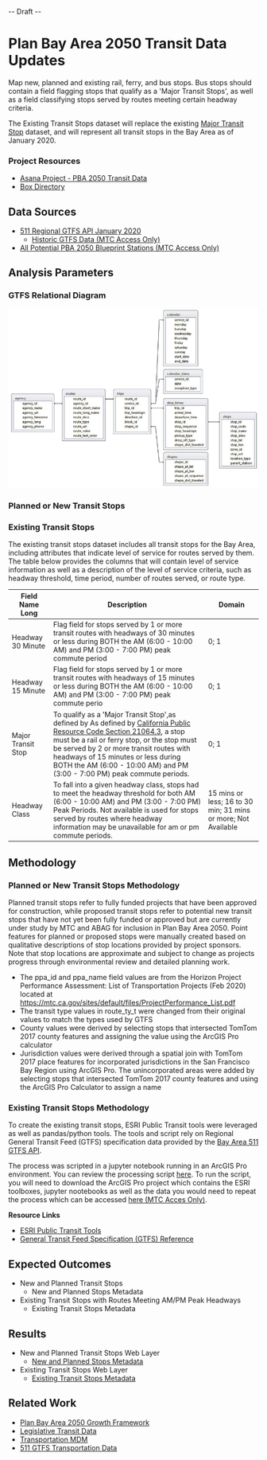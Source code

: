 -- Draft --

# Plan Bay Area 2050 Transit Data Updates


Map new, planned and existing rail, ferry, and bus stops. Bus stops should contain a field flagging stops that qualify as a 'Major Transit Stops', as well as a field classifying stops served by routes meeting certain headway criteria.

The Existing Transit Stops dataset will replace the existing [Major Transit Stop](https://mtc.maps.arcgis.com/home/item.html?id=561dc5b42fa9451b95faf615a3054260) dataset, and will represent all transit stops in the Bay Area as of January 2020. 

### Project Resources

- [Asana Project - PBA 2050 Transit Data](https://app.asana.com/0/229355710745434/1177953172585985)
- [Box Directory](https://mtcdrive.box.com/s/ahdbq95qsuhpov42cmut147qp70sgj1g) 

## Data Sources

- [511 Regional GTFS API January 2020](https://511.org/open-data/transit)
	- [Historic GTFS Data (MTC Access Only)](https://mtcdrive.box.com/s/704dfa2xadbcn91youc7pcaccnrlmvu1)
- [All Potential PBA 2050 Blueprint Stations (MTC Access Only)](https://mtcdrive.box.com/s/zn6geq8qtgh1gb88c28k1mdwbnlwfeg2)


## Analysis Parameters


### GTFS Relational Diagram

![gtfs_diagram](img/Relations-among-different-text-files-of-a-GTFS-feed.png)

### Planned or New Transit Stops

### Existing Transit Stops

The existing transit stops dataset includes all transit stops for the Bay Area, including attributes that indicate level of service for routes served by them. The table below provides the columns that will contain level of service information as well as a description of the level of service criteria, such as headway threshold, time period, number of routes served, or route type. 


| Field Name Long    | Description                                                                                                                                                                                                                                                                                                                           | Domain                                                        |
|--------------------|---------------------------------------------------------------------------------------------------------------------------------------------------------------------------------------------------------------------------------------------------------------------------------------------------------------------------------------|---------------------------------------------------------------|
| Headway 30 Minute  | Flag field for stops served by 1 or more transit routes with headways of 30 minutes or less during BOTH the AM (6:00 - 10:00 AM) and PM (3:00 - 7:00 PM) peak commute period                                                                                                                                                          | 0; 1                                                          |
| Headway 15 Minute  | Flag field for stops served by 1 or more transit routes with headways of 15 minutes or less during BOTH the AM (6:00 - 10:00 AM) and PM (3:00 - 7:00 PM) peak commute perio                                                                                                                                                           | 0; 1                                                          |
| Major Transit Stop | To qualify as a 'Major Transit Stop',as defined by As defined by [California Public Resource Code Section 21064.3](https://leginfo.legislature.ca.gov/faces/codes_displaySection.xhtml?sectionNum=21064.3.&lawCode=PRC), a stop must be a rail or ferry stop, or the stop must be served by 2 or more transit routes with headways of 15 minutes or less during BOTH the AM (6:00 - 10:00 AM) and PM (3:00 - 7:00 PM) peak commute periods.  | 0; 1                                                          |
| Headway Class      | To fall into a given headway class, stops had to meet the headway threshold for both AM (6:00 - 10:00 AM) and PM (3:00 - 7:00 PM) Peak Periods. Not available is used for stops served by routes where headway information may be unavailable for am or pm commute periods.                                                           | 15 mins or less; 16 to 30 min; 31 mins or more; Not Available |

## Methodology

### Planned or New Transit Stops Methodology

Planned transit stops refer to fully funded projects that have been approved for construction, while proposed transit stops refer to potential new transit stops that have not yet been fully funded or approved but are currently under study by MTC and ABAG for inclusion in Plan Bay Area 2050. Point features for planned or proposed stops were manually created based on qualitative descriptions of stop locations provided by project sponsors. Note that stop locations are approximate and subject to change as projects progress through environmental review and detailed planning work.

- The ppa_id and ppa_name field values are from the Horizon Project Performance Assessment: List of Transportation Projects (Feb 2020) located at https://mtc.ca.gov/sites/default/files/ProjectPerformance_List.pdf
- The transit type values in route_ty_t were changed from their original values to match the types used by GTFS
- County values were derived by selecting stops that intersected TomTom 2017 county features and assigning the value using the ArcGIS Pro calculator
- Jurisdiction values were derived through a spatial join with TomTom 2017 place features for incorporated jurisdictions in the San Francisco Bay Region using ArcGIS Pro. The unincorporated areas were added by selecting stops that intersected TomTom 2017 county features and using the ArcGIS Pro Calculator to assign a name

### Existing Transit Stops Methodology

To create the existing transit stops, ESRI Public Transit tools were leveraged as well as pandas/python tools. The tools and script rely on Regional General Transit Feed (GTFS) specification data provided by the [Bay Area 511 GTFS API](https://511.org/open-data/transit). 

The process was scripted in a jupyter notebook running in an ArcGIS Pro environment. You can review the processing script [here](gtfs_transit_stops_processing.ipynb). To run the script, you will need to download the ArcGIS Pro project which contains the ESRI toolboxes, jupyter nootebooks as well as the data you would need to repeat the process which can be accessed [here (MTC Acces Only)](https://mtcdrive.box.com/s/dr4bo6n1wois3dm4lutad8pivdj50uu3).   

**Resource Links**
- [ESRI Public Transit Tools](https://github.com/Esri/public-transit-tools)
- [General Transit Feed Specification (GTFS) Reference](https://github.com/google/transit/blob/master/gtfs/spec/en/reference.md#stopstxt)

## Expected Outcomes

- New and Planned Transit Stops
	- New and Planned Stops Metadata
- Existing Transit Stops with Routes Meeting AM/PM Peak Headways
	- Existing Transit Stops Metadata

## Results

- New and Planned Transit Stops Web Layer
	- [New and Planned Stops Metadata](transit_stops_potential_schema.csv)
- Existing Transit Stops Web Layer
	- [Existing Transit Stops Metadata](transit_stops_existing_schema.csv)

## Related Work

- [Plan Bay Area 2050 Growth Framework](Plan-Bay-Area-2050-Growth-Framework)
- [Legislative Transit Data](https://github.com/BayAreaMetro/Data-Analysis-Projects/blob/master/legislative_transit_data.md)
- [Transportation MDM](https://github.com/BayAreaMetro/DataServices/tree/master/Project-Documentation/mdm/transportation-mdm)
- [511 GTFS Transportation Data](https://github.com/BayAreaMetro/DataServices/blob/master/Project-Documentation/mdm/transportation-mdm/511_GTFS.md)
